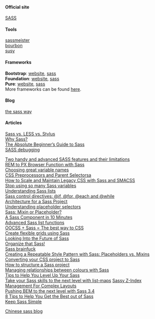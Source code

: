 
#### Official site
[SASS](http://sass-lang.com/)      

#### Tools
[sassmeister](http://sassmeister.com/)      
[bourbon](http://bourbon.io/)   
[susy](http://susy.oddbird.net/)   

#### Frameworks
**Bootstrap**: [website](http://getbootstrap.com/), [sass](https://github.com/twbs/bootstrap-sass)   
**Foundation**: [website](http://foundation.zurb.com/), [sass](https://github.com/zurb/foundation)  
**Pure**: [website](http://purecss.io/), [sass](https://github.com/eric-price/PureCSS-SASS)   
More frameworks can be found [here](http://usablica.github.io/front-end-frameworks/compare.html).   

#### Blog
[the sass way](http://thesassway.com/)   

#### Articles
[Sass vs. LESS vs. Stylus](http://code.tutsplus.com/tutorials/sass-vs-less-vs-stylus-a-preprocessor-shootout--net-24320)   
[Why Sass?](http://alistapart.com/article/why-sass)   
[The Absolute Beginner’s Guide to Sass](http://blog.teamtreehouse.com/the-absolute-beginners-guide-to-sass)   
[SASS debugging](http://code.tutsplus.com/tutorials/developing-with-sass-and-chrome-devtools--net-32805)   

[Two handy and advanced SASS features and their limitations](http://krasimirtsonev.com/blog/article/Two-handy-and-advanced-SASS-features-and-their-limitations)   
[REM to PX Browser Function with Sass](http://davidwalsh.name/rem-px-browser-function-sass)   
[Choosing great variable names](http://thesassway.com/beginner/variable-naming)   
[CSS Preprocessors and Parent Selectorsa](http://davidwalsh.name/stylus-parent-selectors)   
[How to Scale and Maintain Legacy CSS with Sass and SMACSS ](http://webuild.envato.com/blog/how-to-scale-and-maintain-legacy-css-with-sass-and-smacss/)   
[Stop using so many Sass variables](bensmithett.com/stop-using-so-many-sass-variables/)   
[Understanding Sass lists](http://hugogiraudel.com/2013/07/15/understanding-sass-lists/)   
[Sass control directives: @if, @for, @each and @while](http://thesassway.com/intermediate/if-for-each-while)   
[Architecture for a Sass Project](http://www.sitepoint.com/architecture-sass-project/)   
[Understanding placeholder selectors](http://thesassway.com/intermediate/understanding-placeholder-selectors)   
[Sass: Mixin or Placeholder?](http://www.sitepoint.com/sass-mixin-placeholder/)   
[A Sass Component in 10 Minutes](http://www.sitepoint.com/sass-component-10-minutes/)   
[Advanced Sass list functions](http://hugogiraudel.com/2013/08/08/advanced-sass-list-functions/)   
[OOCSS + Sass = The best way to CSS](http://ianstormtaylor.com/oocss-plus-sass-is-the-best-way-to-css/)   
[Create flexible grids using Sass](http://www.creativebloq.com/web-design/create-flexible-grids-using-sass-9134524)   
[Looking Into the Future of Sass](http://davidwalsh.name/future-sass)   
[Organize that Sass!](http://alistapart.com/blog/post/organize-that-sass)   
[Sass brainfuck](http://hugogiraudel.com/2013/11/28/sass-brainfuck/)   
[Creating a Repeatable Style Pattern with Sass: Placeholders vs. Mixins](http://jdsteinbach.com/css/sass/creating-repeatable-style-pattern-sass-placeholders-vs-mixins/)   
[Converting your CSS project to Sass](http://sideproject.io/converting-your-css-project-to-sass/)   
[How to structure a Sass project](http://thesassway.com/beginner/how-to-structure-a-sass-project)   
[Managing relationships between colours with Sass](http://maketea.co.uk/2014/07/21/managing-relationships-between-colours-with-sass.html)   
[Tips to Help You Level Up Your Sass](http://www.sitepoint.com/tips-help-level-up-sass/)   
[Take your Sass skills to the next level with list-maps](https://www.codefellows.org/blog/so-you-want-to-play-with-list-maps) 
[Sassy Z-Index Management For Complex Layouts](http://www.smashingmagazine.com/2014/06/12/sassy-z-index-management-for-complex-layouts/)   
[Pushing BEM to the next level with Sass 3.4](https://medium.com/@marcmintel/pushing-bem-to-the-next-level-with-sass-3-4-5239d2371321)   
[8 Tips to Help You Get the Best out of Sass](http://www.sitepoint.com/8-tips-help-get-best-sass/)   
[Keep Sass Simple](http://www.sitepoint.com/keep-sass-simple/)   

[Chinese sass blog](http://www.w3cplus.com/blog/tags/302.html)   
